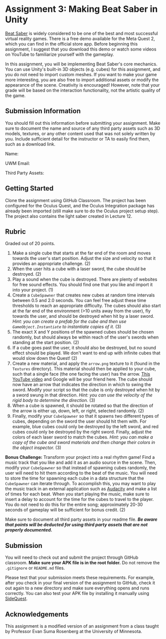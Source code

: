 # Assignment 3: Making Beat Saber in Unity

[Beat Saber](https://beatsaber.com/) is widely considered to be one of the best and most successful virtual reality games. There is a free demo available for the Meta Quest 2, which you can find in the official store app. Before beginning this assignment, I suggest that you download this demo or watch some videos on YouTube to familiarize yourself with the gameplay.

In this assignment, you will be implementing Beat Saber's core mechanics. You can use Unity's built-in 3D objects (e.g. cubes) for this assignment, and you do not need to import custom meshes. If you want to make your game more interesting, you are also free to import additional assets or modify the appearance of the scene. Creativity is encouraged! However, note that your grade will be based on the interaction functionality, not the artistic quality of the game.

## Submission Information

You should fill out this information before submitting your assignment.  Make sure to document the name and source of any third party assets such as 3D models, textures, or any other content used that was not solely written by you.  Include sufficient detail for the instructor or TA to easily find them, such as a download link.

Name: 

UWM Email:

Third Party Assets:

## Getting Started

Clone the assignment using GitHub Classroom.  The project has been configured for the Oculus Quest, and the Oculus Integration package has already been imported (still make sure to do the Oculus project setup step).  The project also contains the light saber created in Lecture 12.

## Rubric

Graded out of 20 points. 

1. Make a single cube that starts at the far end of the room and moves towards the user's start position.  Adjust the size and velocity so that it provides an appropriate challenge. (2)
1. When the user hits a cube with a laser sword, the cube should be destroyed. (2)
1. Play a sound when the cube is destroyed. There are plenty of websites for free sound effects.  You should find one that you like and import it into your project. (1)
1. Create a `CubeSpawner` that creates new cubes at random time intervals between 0.5 and 2.0 seconds.  You can feel free adjust these time thresholds to reach an appropriate difficulty.  The cubes should also start at the far end of the environment (>10 units away from the user), fly towards the user, and should be destroyed when hit by a laser sword. *Hint: you can create a prefab for the cube and then use `GameObject.Instantiate` to instantiate copies of it.* (3)
1. The exact X and Y positions of the spawned cubes should be chosen randomly, but should always be within reach of the user's swords when standing at the start position. (2)
1. If a cube goes past the user, it should also be destroyed, but no sound effect should be played.  We don't want to end up with infinite cubes that would slow down the Quest! (2)
1. Create a new material, and apply the `arrow.png` texture to it (found in the `Textures` directory). This material should then be applied to your cube, such that a single face (the one facing the user) has the arrow. [This YouTube video](https://www.youtube.com/watch?v=TfuoB_S8BM8) and Google will be your friend here. The cube should now have an arrow that indicates the direction in which to swing the sword.  Modify your script so that the cube is only destroyed when hit by a sword swung in that direction.  *Hint: you can use the velocity of the rigid body to determine the direction.*  (3)
1. When a cube is spawned, it should be rotated so that the direction of the arrow is either up, down, left, or right, selected randomly.  (2)
1. Finally, modify your `CubeSpawner` so that it spawns two different types of cubes, depending on the sword the user should hit them with.  For example, blue cubes could only be destroyed by the left sword, and red cubes could only be destroyed by the right sword. Finally, adjust the colors of each laser sword to match the cubes. *Hint: you can make a copy of the cube and sword materials and then change their colors in the object inspector.* (3)

**Bonus Challenge:** Transform your project into a real rhythm game!  Find a music track that you like and add it as an audio source in the scene.  Then, modify your `CubeSpawner` so that instead of spawning cubes randomly, the user will need to hit them according to the beat of the music.  You will need to store the time for spawning each cube in a data structure that the `CubeSpawner` can iterate through.  To accomplish this, you may want to play the music track in an external application such as [Audacity](https://www.audacityteam.org/) and make a list of times for each beat.  When you start playing the music, make sure to insert a delay to account for the time for the cubes to travel to the player.  You do not need to do this for the entire song; approximately 20-30 seconds of gameplay will be sufficient for bonus credit. (2)

Make sure to document all third party assets in your readme file. ***Be aware that points will be deducted for using third party assets that are not properly documented.***

## Submission

You will need to check out and submit the project through GitHub classroom.  **Make sure your APK file is in the root folder.** Do not remove the `.gitignore` or `README.md` files.

Please test that your submission meets these requirements.  For example, after you check in your final version of the assignment to GitHub, check it out again to a new directory and make sure everything opens and runs correctly.  You can also test your APK file by installing it manually using [SideQuest](https://sidequestvr.com/).

## Acknowledgements

This assignment is a modified version of an assignment from a class taught by Professor Evan Suma Rosenberg at the University of Minnesota.
